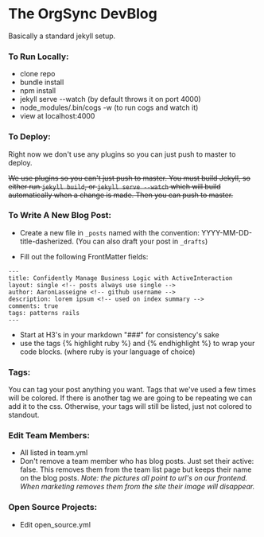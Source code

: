 The OrgSync DevBlog
=======

Basically a standard jekyll setup.

### To Run Locally:

- clone repo
- bundle install
- npm install
- jekyll serve --watch (by default throws it on port 4000)
- node_modules/.bin/cogs -w (to run cogs and watch it)
- view at localhost:4000

### To Deploy:

Right now we don't use any plugins so you can just push to master to deploy.

~~We use plugins so you can't just push to master. You must build Jekyll, so either run `jekyll build`, or `jekyll serve --watch` which will build automatically when a change is made. Then you can push to master.~~

### To Write A New Blog Post:

- Create a new file in `_posts` named with the convention: YYYY-MM-DD-title-dasherized. (You can also draft your post in `_drafts`)

- Fill out the following FrontMatter fields:
````
---
title: Confidently Manage Business Logic with ActiveInteraction
layout: single <!-- posts always use single -->
author: AaronLasseigne <!-- github username -->
description: lorem ipsum <!-- used on index summary -->
comments: true
tags: patterns rails
---
````
- Start at H3's in your markdown "###" for consistency's sake
- use the tags {% highlight ruby %} and {% endhighlight %} to wrap your code blocks. (where ruby is your language of choice)

### Tags:
You can tag your post anything you want. Tags that we've used a few times will be colored. If there is another tag we are going to be repeating we can add it to the css. Otherwise, your tags will still be listed, just not colored to standout.

### Edit Team Members:
- All listed in team.yml
- Don't remove a team member who has blog posts. Just set their active: false. This removes them from the team list page but keeps their name on the blog posts. _Note: the pictures all point to url's on our frontend. When marketing removes them from the site their image will disappear._

### Open Source Projects:
- Edit open_source.yml
